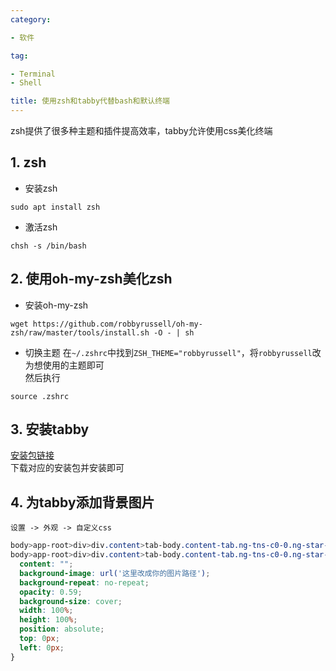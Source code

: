 ```yaml
---
category:

- 软件

tag:

- Terminal
- Shell

title: 使用zsh和tabby代替bash和默认终端
---
```

zsh提供了很多种主题和插件提高效率，tabby允许使用css美化终端
<!-- more -->
## 1. zsh
- 安装zsh
```shell
sudo apt install zsh
```

- 激活zsh
```shell
chsh -s /bin/bash
```

## 2. 使用oh-my-zsh美化zsh
- 安装oh-my-zsh
```shell
wget https://github.com/robbyrussell/oh-my-zsh/raw/master/tools/install.sh -O - | sh
```

- 切换主题
在`~/.zshrc`中找到`ZSH_THEME="robbyrussell"`，将`robbyrussell`改为想使用的主题即可\
然后执行
```shell
source .zshrc
```

## 3. 安装tabby
[安装包链接](https://github.com/Eugeny/tabby/releases)\
下载对应的安装包并安装即可

## 4. 为tabby添加背景图片
`设置 -> 外观 -> 自定义css`
```css
body>app-root>div>div.content>tab-body.content-tab.ng-tns-c0-0.ng-star-inserted.content-tab-active.active>split-tab>terminaltab::before,
body>app-root>div>div.content>tab-body.content-tab.ng-tns-c0-0.ng-star-inserted.content-tab-active.active>split-tab>ssh-tab::before {
  content: "";
  background-image: url('这里改成你的图片路径');
  background-repeat: no-repeat;
  opacity: 0.59;
  background-size: cover;
  width: 100%;
  height: 100%;
  position: absolute;
  top: 0px;
  left: 0px;
}
```